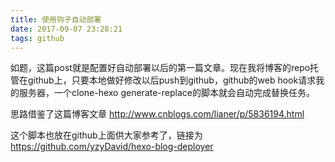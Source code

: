 ```yaml
---
title: 使用钩子自动部署
date: 2017-09-07 23:28:21
tags: github
---
```


如题，这篇post就是配置好自动部署以后的第一篇文章。现在我将博客的repo托管在github上，只要本地做好修改以后push到github，github的web hook请求我的服务器，一个clone-hexo generate-replace的脚本就会自动完成替换任务。

思路借鉴了这篇博客文章 http://www.cnblogs.com/lianer/p/5836194.html

这个脚本也放在github上面供大家参考了，链接为 https://github.com/yzyDavid/hexo-blog-deployer